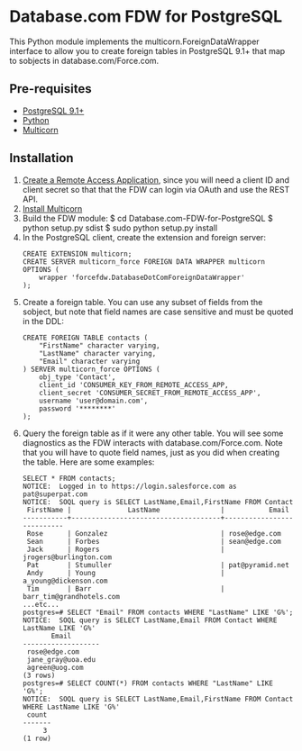 Database.com FDW for PostgreSQL
===============================

This Python module implements the multicorn.ForeignDataWrapper interface to allow you to create foreign tables in PostgreSQL 9.1+ that map to sobjects in database.com/Force.com.

Pre-requisites
--------------

* [PostgreSQL 9.1+](http://www.postgresql.org/)
* [Python](http://python.org/)
* [Multicorn](http://multicorn.org)

Installation
------------

1. [Create a Remote Access Application](http://wiki.developerforce.com/page/Getting_Started_with_the_Force.com_REST_API#Setup), since you will need a client ID and client secret so that that the FDW can login via OAuth and use the REST API.
2. [Install Multicorn](http://multicorn.org/#installation)
3. Build the FDW module:
    $ cd Database.com-FDW-for-PostgreSQL
    $ python setup.py sdist
    $ sudo python setup.py install
4. In the PostgreSQL client, create the extension and foreign server:
   ```
   CREATE EXTENSION multicorn;
   CREATE SERVER multicorn_force FOREIGN DATA WRAPPER multicorn
   OPTIONS (
       wrapper 'forcefdw.DatabaseDotComForeignDataWrapper'
   );
   ```
5. Create a foreign table. You can use any subset of fields from the sobject, but note that field names are case sensitive and must be quoted in the DDL:
   ```
   CREATE FOREIGN TABLE contacts (
       "FirstName" character varying,
       "LastName" character varying,
       "Email" character varying
   ) SERVER multicorn_force OPTIONS (
       obj_type 'Contact',
       client_id 'CONSUMER_KEY_FROM_REMOTE_ACCESS_APP,
       client_secret 'CONSUMER_SECRET_FROM_REMOTE_ACCESS_APP',
       username 'user@domain.com',
       password '********'
   );
   ```
6. Query the foreign table as if it were any other table. You will see some diagnostics as the FDW interacts with database.com/Force.com. Note that you will have to quote field names, just as you did when creating the table. Here are some examples:
   ```
   SELECT * FROM contacts;
   NOTICE:  Logged in to https://login.salesforce.com as pat@superpat.com
   NOTICE:  SOQL query is SELECT LastName,Email,FirstName FROM Contact
    FirstName |              LastName               |           Email           
   -----------+-------------------------------------+---------------------------
    Rose      | Gonzalez                            | rose@edge.com
    Sean      | Forbes                              | sean@edge.com
    Jack      | Rogers                              | jrogers@burlington.com
    Pat       | Stumuller                           | pat@pyramid.net
    Andy      | Young                               | a_young@dickenson.com
    Tim       | Barr                                | barr_tim@grandhotels.com
   ...etc...
   postgres=# SELECT "Email" FROM contacts WHERE "LastName" LIKE 'G%';
   NOTICE:  SOQL query is SELECT LastName,Email FROM Contact WHERE LastName LIKE 'G%' 
          Email       
   -------------------
    rose@edge.com
    jane_gray@uoa.edu
    agreen@uog.com
   (3 rows)
   postgres=# SELECT COUNT(*) FROM contacts WHERE "LastName" LIKE 'G%';
   NOTICE:  SOQL query is SELECT LastName,Email,FirstName FROM Contact WHERE LastName LIKE 'G%' 
    count 
   -------
        3
   (1 row)

   ```
